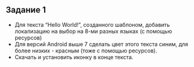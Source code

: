 ## Задание 1

- Для текста “Hello World!”, созданного шаблоном, добавить локализацию на выбор на 8-ми разных языках (с помощью ресурсов)
- Для версий Android выше 7 сделать цвет этого текста синим, для более низких - красным (тоже с помощью ресурсов).
- Скачать и установить иконку в конце текста.